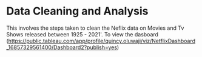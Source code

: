 # Data Cleaning and Analysis
This involves the steps taken to clean the Neflix data on Movies and Tv Shows released between 1925 - 2021'.
To view the dasboard (https://public.tableau.com/app/profile/quincy.oluwaji/viz/NetflixDashboard_16857329561400/Dashboard2?publish=yes)

